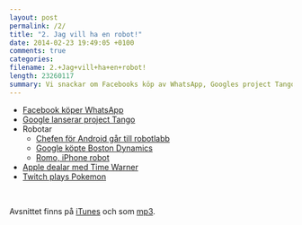 ```yaml
---
layout: post
permalink: /2/
title: "2. Jag vill ha en robot!"
date: 2014-02-23 19:49:05 +0100
comments: true
categories: 
filename: 2.+Jag+vill+ha+en+robot!
length: 23260117
summary: Vi snackar om Facebooks köp av WhatsApp, Googles project Tango, robotar, med mera.
---
```


<ul>
<li><a href="http://arstechnica.com/business/2014/02/facebook-buys-whatsapp-for-16-billion/">Facebook köper WhatsApp</a>
</li>
<li><a href="http://arstechnica.com/gadgets/2014/02/googles-project-tango-is-a-smartphone-with-kinect-style-computer-vision/">Google lanserar project Tango</a>
</li>
<li>Robotar
<ul>
<li><a href="http://news.cnet.com/8301-1023_3-57614454-93/andy-rubins-next-google-moonshot-project-robots/">Chefen för Android går till robotlabb</a>
</li>
<li><a href="http://www.theguardian.com/technology/2013/dec/17/google-boston-dynamics-robots-atlas-bigdog-cheetah">Google köpte Boston Dynamics</a>
</li>
<li><a href="http://romotive.com">Romo, iPhone robot</a>
</li>
</ul>

</li>
<li><a href="http://www.macrumors.com/2014/02/12/new-apple-tv-april/">Apple dealar med Time Warner</a>
</li>
<li><a href="http://www.twitch.tv/twitchplayspokemon">Twitch plays Pokemon</a>
</li>
</ul>




<br>

<p>
Avsnittet finns på <a href="https://itunes.apple.com/us/podcast/semikolon/id824241885">iTunes</a> och som <a href="https://s3-eu-west-1.amazonaws.com/www.semikolon.fm/audio/2.+Jag+vill+ha+en+robot!.mp3">mp3</a>.
</p>